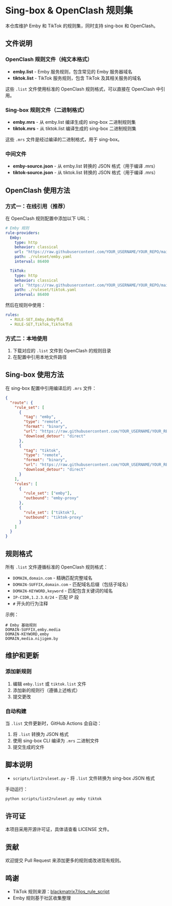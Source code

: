 # Sing-box & OpenClash 规则集

本仓库维护 Emby 和 TikTok 的规则集，同时支持 sing-box 和 OpenClash。

## 文件说明

### OpenClash 规则文件（纯文本格式）

- **emby.list** - Emby 服务规则，包含常见的 Emby 服务器域名
- **tiktok.list** - TikTok 服务规则，包含 TikTok 及其相关服务的域名

这些 `.list` 文件使用标准的 OpenClash 规则格式，可以直接在 OpenClash 中引用。

### Sing-box 规则文件（二进制格式）

- **emby.mrs** - 从 emby.list 编译生成的 sing-box 二进制规则集
- **tiktok.mrs** - 从 tiktok.list 编译生成的 sing-box 二进制规则集

这些 `.mrs` 文件是经过编译的二进制格式，用于 sing-box。

### 中间文件

- **emby-source.json** - 从 emby.list 转换的 JSON 格式（用于编译 .mrs）
- **tiktok-source.json** - 从 tiktok.list 转换的 JSON 格式（用于编译 .mrs）

## OpenClash 使用方法

### 方式一：在线引用（推荐）

在 OpenClash 规则配置中添加以下 URL：

```yaml
# Emby 规则
rule-providers:
  Emby:
    type: http
    behavior: classical
    url: "https://raw.githubusercontent.com/YOUR_USERNAME/YOUR_REPO/main/emby.list"
    path: ./ruleset/emby.yaml
    interval: 86400

  TikTok:
    type: http
    behavior: classical
    url: "https://raw.githubusercontent.com/YOUR_USERNAME/YOUR_REPO/main/tiktok.list"
    path: ./ruleset/tiktok.yaml
    interval: 86400
```

然后在规则中使用：

```yaml
rules:
  - RULE-SET,Emby,Emby节点
  - RULE-SET,TikTok,TikTok节点
```

### 方式二：本地使用

1. 下载对应的 `.list` 文件到 OpenClash 的规则目录
2. 在配置中引用本地文件路径

## Sing-box 使用方法

在 sing-box 配置中引用编译后的 `.mrs` 文件：

```json
{
  "route": {
    "rule_set": [
      {
        "tag": "emby",
        "type": "remote",
        "format": "binary",
        "url": "https://raw.githubusercontent.com/YOUR_USERNAME/YOUR_REPO/main/emby.mrs",
        "download_detour": "direct"
      },
      {
        "tag": "tiktok",
        "type": "remote",
        "format": "binary",
        "url": "https://raw.githubusercontent.com/YOUR_USERNAME/YOUR_REPO/main/tiktok.mrs",
        "download_detour": "direct"
      }
    ],
    "rules": [
      {
        "rule_set": ["emby"],
        "outbound": "emby-proxy"
      },
      {
        "rule_set": ["tiktok"],
        "outbound": "tiktok-proxy"
      }
    ]
  }
}
```

## 规则格式

所有 `.list` 文件遵循标准的 OpenClash 规则格式：

- `DOMAIN,domain.com` - 精确匹配完整域名
- `DOMAIN-SUFFIX,domain.com` - 匹配域名后缀（包括子域名）
- `DOMAIN-KEYWORD,keyword` - 匹配包含关键词的域名
- `IP-CIDR,1.2.3.0/24` - 匹配 IP 段
- `#` 开头的行为注释

示例：
```
# Emby 基础规则
DOMAIN-SUFFIX,emby.media
DOMAIN-KEYWORD,emby
DOMAIN,media.nijigem.by
```

## 维护和更新

### 添加新规则

1. 编辑 `emby.list` 或 `tiktok.list` 文件
2. 添加新的规则行（遵循上述格式）
3. 提交更改

### 自动构建

当 `.list` 文件更新时，GitHub Actions 会自动：
1. 将 `.list` 转换为 JSON 格式
2. 使用 sing-box CLI 编译为 `.mrs` 二进制文件
3. 提交生成的文件

## 脚本说明

- `scripts/list2ruleset.py` - 将 `.list` 文件转换为 sing-box JSON 格式

手动运行：
```bash
python scripts/list2ruleset.py emby tiktok
```

## 许可证

本项目采用开源许可证，具体请查看 LICENSE 文件。

## 贡献

欢迎提交 Pull Request 来添加更多的规则或改进现有规则。

## 鸣谢

- TikTok 规则来源：[blackmatrix7/ios_rule_script](https://github.com/blackmatrix7/ios_rule_script)
- Emby 规则基于社区收集整理
